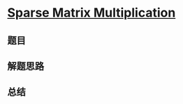 # [Sparse Matrix Multiplication](https://leetcode.com/problems/sparse-matrix-multiplication/)
## 题目


## 解题思路


## 总结


